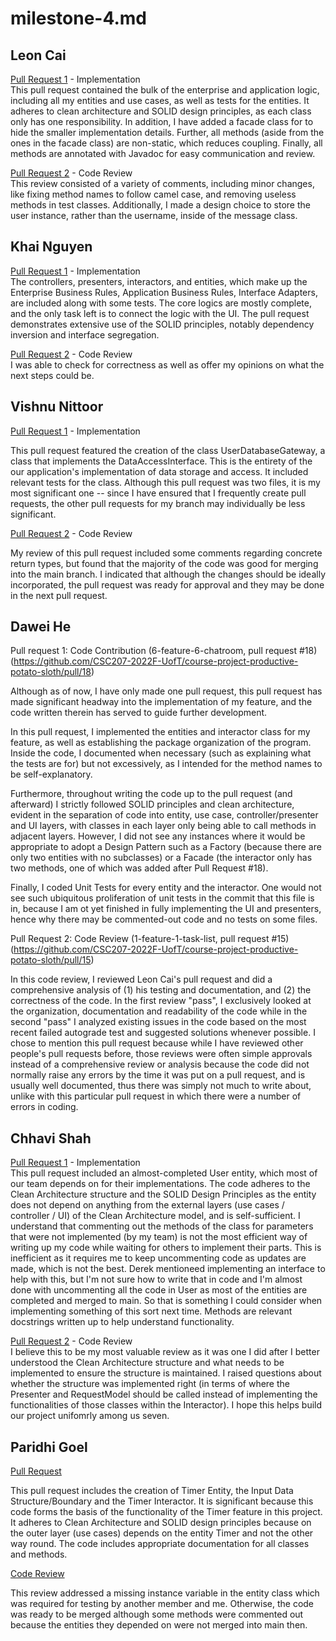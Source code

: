 # milestone-4.md

## Leon Cai
[Pull Request 1](https://github.com/CSC207-2022F-UofT/course-project-productive-potato-sloth/pull/9) - Implementation <br />
This pull request contained the bulk of the enterprise and application logic, including all my entities and use cases, as well as tests for the entities. It adheres to clean architecture and SOLID design principles, as each class only has one responsibility. In addition, I have added a facade class for to hide the smaller implementation details. Further, all methods (aside from the ones in the facade class) are non-static, which reduces coupling. Finally, all methods are annotated with Javadoc for easy communication and review.

[Pull Request 2](https://github.com/CSC207-2022F-UofT/course-project-productive-potato-sloth/pull/10) - Code Review <br />
This review consisted of a variety of comments, including minor changes, like fixing method names to follow camel case, and removing useless methods in test classes. Additionally, I made a design choice to store the user instance, rather than the username, inside of the message class.

## Khai Nguyen
[Pull Request 1](https://github.com/CSC207-2022F-UofT/course-project-productive-potato-sloth/pull/27) - Implementation <br />
The controllers, presenters, interactors, and entities, which make up the Enterprise Business Rules, Application Business Rules, Interface Adapters, are included along with some tests. The core logics are mostly complete, and the only task left is to connect the logic with the UI. The pull request demonstrates extensive use of the SOLID principles, notably dependency inversion and interface segregation. 

[Pull Request 2](https://github.com/CSC207-2022F-UofT/course-project-productive-potato-sloth/pull/24) - Code Review <br />
I was able to check for correctness as well as offer my opinions on what the next steps could be. 

## Vishnu Nittoor

[Pull Request 1](https://github.com/CSC207-2022F-UofT/course-project-productive-potato-sloth/pull/19) - Implementation 

This pull request featured the creation of the class UserDatabaseGateway, a class that implements the DataAccessInterface. This is the entirety of the our application's implementation of data storage and access. It included relevant tests for the class. Although this pull request was two files, it is my most significant one -- since I have ensured that I frequently create pull requests, the other pull requests for my branch may individually be less significant.

[Pull Request 2](https://github.com/CSC207-2022F-UofT/course-project-productive-potato-sloth/pull/14) - Code Review

My review of this pull request included some comments regarding concrete return types, but found that the majority of the code was good for merging into the main branch. I indicated that although the changes should be ideally incorporated, the pull request was ready for approval and they may be done in the next pull request.

## Dawei He

Pull request 1: Code Contribution (6-feature-6-chatroom, pull request #18) (https://github.com/CSC207-2022F-UofT/course-project-productive-potato-sloth/pull/18)

Although as of now, I have only made one pull request, this pull request has made 
significant headway into the implementation of my feature, and the code written therein
has served to guide further development. 

In this pull request, I implemented the
entities and interactor class for my feature, as well as establishing the package 
organization of the program. Inside the code, I documented when necessary (such as 
explaining what the tests are for) but not excessively, as I intended for the method names
to be self-explanatory.

Furthermore, throughout writing the code up to the pull request (and afterward) I 
strictly followed SOLID principles and clean architecture, evident in the separation of 
code into entity, use case, controller/presenter and UI layers, with classes in each layer
only being able to call methods in adjacent layers. However, I did not see any instances 
where it would be appropriate to adopt a Design Pattern such as a Factory (because there are 
only two entities with no subclasses) or a Facade (the interactor only has two methods, 
one of which was added after Pull Request #18).

Finally, I coded Unit Tests for every entity and the interactor. One would not see such 
ubiquitous proliferation of unit tests in the commit that this file is in, because I am 
ot yet finished in fully implementing the UI and presenters, hence why there may be 
commented-out code and no tests on some files.

Pull Request 2: Code Review (1-feature-1-task-list, pull request #15) (https://github.com/CSC207-2022F-UofT/course-project-productive-potato-sloth/pull/15)

In this code review, I reviewed Leon Cai's pull request and did a comprehensive analysis 
of (1) his testing and documentation, and (2) the correctness of the code. In the first 
review "pass", I exclusively looked at the organization, documentation and readability 
of the code while in the second "pass" I analyzed existing issues in the code based on 
the most recent failed autograde test and suggested solutions whenever possible. I chose
to mention this pull request because while I have reviewed other people's pull requests before, 
those reviews were often simple approvals instead of a comprehensive review or analysis because
the code did not normally raise any errors by the time it was put on a pull request, and is
usually well documented, thus there was simply not much to write about, unlike with this 
particular pull request in which there were a number of errors in coding.

## Chhavi Shah
[Pull Request 1](https://github.com/CSC207-2022F-UofT/course-project-productive-potato-sloth/pull/21) - Implementation <br />
This pull request included an almost-completed User entity, which most of our team depends on for their implementations. The code adheres to the Clean Architecture structure and the SOLID Design Principles as the entity does not depend on anything from the external layers (use cases / controller / UI) of the Clean Architecture model, and is self-sufficient. 
I understand that commenting out the methods of the class for parameters that were not implemented (by my team) is not the most efficient way of writing up my code while waiting for others to implement their parts. This is inefficient as it requires me to keep uncommenting code as updates are made, which is not the best. Derek mentioneed implementing an interface to help with this, but I'm not sure how to write that in code and I'm almost done with uncommenting all the code in User as most of the entities are completed and merged to main. So that is something I could consider when implementing something of this sort next time. 
Methods are relevant docstrings written up to help understand functionality. 

[Pull Request 2](https://github.com/CSC207-2022F-UofT/course-project-productive-potato-sloth/pull/24) - Code Review <br />
I believe this to be my most valuable review as it was one I did after I better understood the Clean Architecture structure and what needs to be implemented to ensure the structure is maintained. I raised questions about whether the structure was implemented right (in terms of where the Presenter and RequestModel should be called instead of implementing the functionalities of those classes within the Interactor). I hope this helps build our project unifomrly among us seven.

## Paridhi Goel

[Pull Request](https://github.com/CSC207-2022F-UofT/course-project-productive-potato-sloth/pull/22) 

This pull request includes the creation of Timer Entity, the Input Data Structure/Boundary and the Timer Interactor.
It is significant because this code forms the basis of the functionality of the Timer feature in this project. 
It adheres to Clean Architecture and SOLID design principles because on the outer layer (use cases) depends on the entity Timer and
not the other way round. The code includes appropriate documentation for all classes and methods.

[Code Review](https://github.com/CSC207-2022F-UofT/course-project-productive-potato-sloth/pull/21) 

This review addressed a missing instance variable in the entity class which was required for testing by another member and me. 
Otherwise, the code was ready to be merged although some methods
were commented out because the entities they depended on were not merged into main then.


